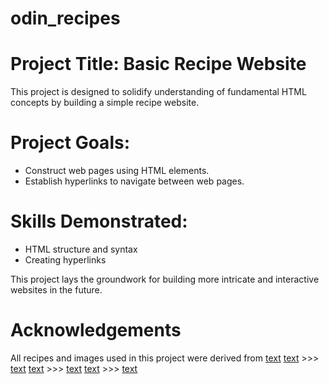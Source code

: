 # odin_recipes
# Project Title: Basic Recipe Website

This project is designed to solidify understanding of fundamental HTML concepts by building a simple recipe website.

# Project Goals:
 * Construct web pages using HTML elements.
 * Establish hyperlinks to navigate between web pages.

# Skills Demonstrated:
 * HTML structure and syntax
 * Creating hyperlinks
 
This project lays the groundwork for building more intricate and interactive websites in the future.

# Acknowledgements
All recipes and images used in this project were derived from [text](https://www.allrecipes.com/)
[text](./images/caramel_rolls.jpg) >>> [text](https://www.allrecipes.com/recipe/260902/caramel-rolls/)
[text](./images/carrots_fennel.jpg) >>> [text](https://www.allrecipes.com/recipe/273671/orange-maple-roasted-carrots-and-fennel/)
[text](./images/mint_chicken.jpg) >>> [text](https://www.allrecipes.com/recipe/98584/mint-chicken/)